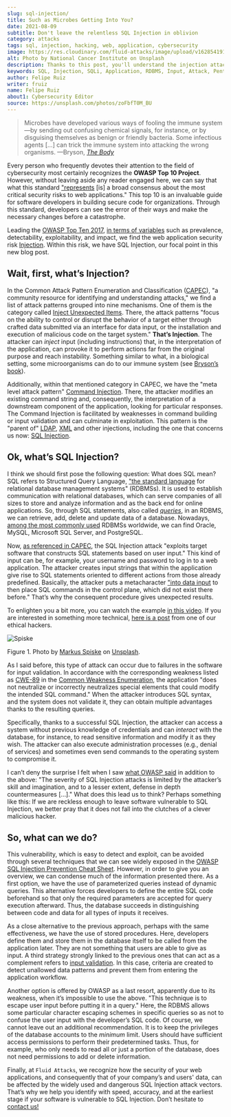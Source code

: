 ```yaml
---
slug: sql-injection/
title: Such as Microbes Getting Into You?
date: 2021-08-09
subtitle: Don't leave the relentless SQL Injection in oblivion
category: attacks
tags: sql, injection, hacking, web, application, cybersecurity
image: https://res.cloudinary.com/fluid-attacks/image/upload/v1628541914/blog/sql-injection/cover_sql_rpw56v.webp
alt: Photo by National Cancer Institute on Unsplash
description: Thanks to this post, you'll understand the injection attacks in general terms, especially the SQL Injection. You'll also have some prevention ideas at hand.
keywords: SQL, Injection, SQLi, Application, RDBMS, Input, Attack, Pentesting, Ethical Hacking
author: Felipe Ruiz
writer: fruiz
name: Felipe Ruiz
about1: Cybersecurity Editor
source: https://unsplash.com/photos/zoFbfT0M_BU
---
```


> Microbes have developed various ways of fooling the immune system —by
> sending out confusing chemical signals, for instance, or by disguising
> themselves as benign or friendly bacteria. Some infectious agents
> \[…​\] can trick the immune system into attacking the wrong
> organisms. —Bryson, [*The
> Body*](https://books.google.com.co/books?id=856DDwAAQBAJ)

Every person who frequently devotes their attention to the field of
cybersecurity most certainly recognizes the **OWASP Top 10 Project**.
However, without leaving aside any reader engaged here, we can say that
what this standard ["represents](https://owasp.org/www-project-top-ten/)
\[is\] a broad consensus about the most critical security risks to web
applications." This top 10 is an invaluable guide for software
developers in building secure code for organizations. Through this
standard, developers can see the error of their ways and make the
necessary changes before a catastrophe.

Leading the [OWASP Top
Ten 2017](https://owasp.org/www-project-top-ten/2017/), [in terms of
variables](https://owasp.org/www-pdf-archive/OWASP_Top_10-2017_%28en%29.pdf.pdf)
such as prevalence, detectability, exploitability, and impact, we find
the web application security risk
[Injection](https://owasp.org/www-project-top-ten/2017/A1_2017-Injection).
Within this risk, we have SQL Injection, our focal point in this new
blog post.

## Wait, first, what’s Injection?

In the Common Attack Pattern Enumeration and Classification
([CAPEC](https://capec.mitre.org/index.html)), "a community resource for
identifying and understanding attacks," we find a list of attack
patterns grouped into nine mechanisms. One of them is the category
called [Inject Unexpected
Items](https://capec.mitre.org/data/definitions/152.html). There, the
attack patterns "focus on the ability to control or disrupt the behavior
of a target either through crafted data submitted via an interface for
data input, or the installation and execution of malicious code on the
target system." **That’s Injection**. The attacker can *inject* input
(including instructions) that, in the interpretation of the application,
can provoke it to perform actions far from the original purpose and
reach instability. Something similar to what, in a biological setting,
some microorganisms can do to our immune system (see [Bryson’s
book](https://www.amazon.com/Body-Guide-Occupants-Bill-Bryson/dp/0385539304)).

Additionally, within that mentioned category in CAPEC, we have the "meta
level attack pattern" [Command
Injection](https://capec.mitre.org/data/definitions/248.html). There,
the attacker modifies an existing command string and, consequently, the
interpretation of a downstream component of the application, looking for
particular responses. The Command Injection is facilitated by weaknesses
in command building or input validation and can culminate in
exploitation. This pattern is the "parent of"
[LDAP](https://capec.mitre.org/data/definitions/136.html),
[XML](https://capec.mitre.org/data/definitions/250.html) and other
injections, including the one that concerns us now: [SQL
Injection](https://capec.mitre.org/data/definitions/66.html).

## Ok, what’s SQL Injection?

I think we should first pose the following question: What does SQL mean?
SQL refers to Structured Query Language, ["the standard
language](http://www.sqlcourse.com/intro.html) for relational database
management systems" (RDBMSs). It is used to establish communication with
relational databases, which can serve companies of all sizes to store
and analyze information and as the back end for online applications. So,
through SQL statements, also called
[*queries*](https://www.educative.io/blog/what-is-database-query-sql-nosql),
in an RDBMS, we can retrieve, add, delete and update data of a database.
Nowadays, [among the most commonly
used](https://www.statista.com/statistics/1131568/worldwide-popularity-ranking-relational-database-management-systems/)
RDBMSs worldwide, we can find Oracle, MySQL, Microsoft SQL Server, and
PostgreSQL.

Now, [as referenced in
CAPEC](https://capec.mitre.org/data/definitions/66.html), the SQL
Injection attack "exploits target software that constructs SQL
statements based on user input." This kind of input can be, for example,
your username and password to log in to a web application. The attacker
creates input strings that within the application give rise to SQL
statements oriented to different actions from those already predefined.
Basically, the attacker puts a metacharacter ["into data
input](https://owasp.org/www-community/attacks/SQL_Injection) to then
place SQL commands in the control plane, which did not exist there
before." That’s why the consequent procedure gives unexpected results.

To enlighten you a bit more, you can watch the example [in this
video](https://youtu.be/FHCTfA9cCXs?t=84). If you are interested in
something more technical, [here is a post](../sqli-manual-bypass/) from
one of our ethical hackers.

<div class="imgblock">

![Spiske](https://res.cloudinary.com/fluid-attacks/image/upload/v1628549604/blog/sql-injection/spiske_v0nev5.webp)

<div class="title">

Figure 1. Photo by [Markus
Spiske](https://unsplash.com/@markusspiske?utm_source=unsplash&utm_medium=referral&utm_content=creditCopyText)
on [Unsplash](https://unsplash.com/photos/DnBtFBnqlRc).

</div>

</div>

As I said before, this type of attack can occur due to failures in the
software for input validation. In accordance with the corresponding
weakness listed as
[CWE-89](https://cwe.mitre.org/data/definitions/89.html) in the [Common
Weakness Enumeration](../../compliance/cwe/), the application "does not
neutralize or incorrectly neutralizes special elements that could modify
the intended SQL command." When the attacker introduces SQL syntax, and
the system does not validate it, they can obtain multiple advantages
thanks to the resulting queries.

Specifically, thanks to a successful SQL Injection, the attacker can
access a system without previous knowledge of credentials and can
*interact* with the database, for instance, to read sensitive
information and modify it as they wish. The attacker can also execute
administration processes (e.g., denial of services) and sometimes even
send commands to the operating system to compromise it.

I can’t deny the surprise I felt when I saw [what OWASP
said](https://owasp.org/www-community/attacks/SQL_Injection#) in
addition to the above: "The severity of SQL Injection attacks is limited
by the attacker’s skill and imagination, and to a lesser extent, defense
in depth countermeasures \[…​\]." What does this lead us to think?
Perhaps something like this: If we are reckless enough to leave software
vulnerable to SQL Injection, we better pray that it does not fall into
the clutches of a clever malicious hacker.

## So, what can we do?

This vulnerability, which is easy to detect and exploit, can be avoided
through several techniques that we can see widely exposed in the [OWASP
SQL Injection Prevention Cheat
Sheet](https://cheatsheetseries.owasp.org/cheatsheets/SQL_Injection_Prevention_Cheat_Sheet.html).
However, in order to give you an overview, we can condense much of the
information presented there. As a first option, we have the use of
parameterized queries instead of dynamic queries. This alternative
forces developers to define the entire SQL code beforehand so that only
the required parameters are accepted for query execution afterward.
Thus, the database succeeds in distinguishing between code and data for
all types of inputs it receives.

As a close alternative to the previous approach, perhaps with the same
effectiveness, we have the use of stored procedures. Here, developers
define them and store them in the database itself to be called from the
application later. They are not something that users are able to give as
input. A third strategy strongly linked to the previous ones that can
act as a complement refers to [input
validation](https://cheatsheetseries.owasp.org/cheatsheets/Input_Validation_Cheat_Sheet.html).
In this case, criteria are created to detect unallowed data patterns and
prevent them from entering the application workflow.

Another option is offered by OWASP as a last resort, apparently due to
its weakness, when it’s impossible to use the above. "This technique is
to escape user input before putting it in a query." Here, the RDBMS
allows some particular character escaping schemes in specific queries so
as not to confuse the user input with the developer’s SQL code. Of
course, we cannot leave out an additional recommendation. It is to keep
the privileges of the database accounts to the *minimum* limit. Users
should have sufficient access permissions to perform their predetermined
tasks. Thus, for example, who only needs to read all or just a portion
of the database, does not need permissions to add or delete information.

Finally, at `Fluid Attacks`, we recognize how the security of your web
applications, and consequently that of your company’s and users' data,
can be affected by the widely used and dangerous SQL Injection attack
vectors. That’s why we help you identify with speed, accuracy, and at
the earliest stage if your software is vulnerable to SQL Injection.
Don’t hesitate to [contact us\!](../../contact-us/)
